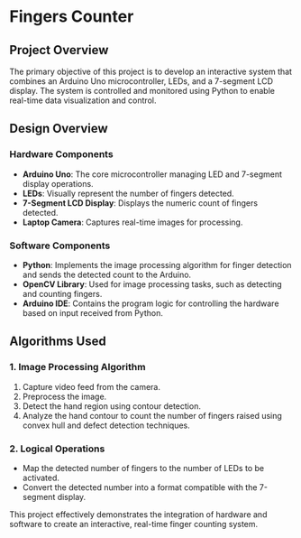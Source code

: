 # Fingers Counter

## Project Overview
The primary objective of this project is to develop an interactive system that combines an Arduino Uno microcontroller, LEDs, and a 7-segment LCD display. The system is controlled and monitored using Python to enable real-time data visualization and control.

## Design Overview
### Hardware Components
- **Arduino Uno**: The core microcontroller managing LED and 7-segment display operations.
- **LEDs**: Visually represent the number of fingers detected.
- **7-Segment LCD Display**: Displays the numeric count of fingers detected.
- **Laptop Camera**: Captures real-time images for processing.

### Software Components
- **Python**: Implements the image processing algorithm for finger detection and sends the detected count to the Arduino.
- **OpenCV Library**: Used for image processing tasks, such as detecting and counting fingers.
- **Arduino IDE**: Contains the program logic for controlling the hardware based on input received from Python.

## Algorithms Used
### 1. Image Processing Algorithm
1. Capture video feed from the camera.
2. Preprocess the image.
3. Detect the hand region using contour detection.
4. Analyze the hand contour to count the number of fingers raised using convex hull and defect detection techniques.

### 2. Logical Operations
- Map the detected number of fingers to the number of LEDs to be activated.
- Convert the detected number into a format compatible with the 7-segment display.

This project effectively demonstrates the integration of hardware and software to create an interactive, real-time finger counting system.

